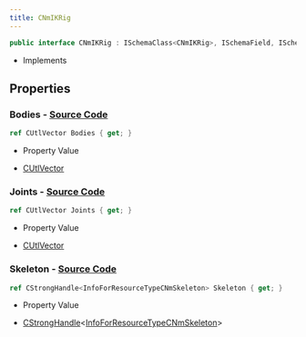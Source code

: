 ```yaml
---
title: CNmIKRig
---
```


```csharp
public interface CNmIKRig : ISchemaClass<CNmIKRig>, ISchemaField, ISchemaClass, INativeHandle
```

- Implements

## Properties

### **Bodies** - [Source Code](https://github.com/swiftly-solution/swiftlys2/blob/main/managed/src/SwiftlyS2.Generated/Schemas/Interfaces/CNmIKRig.cs#L19)

```csharp
ref CUtlVector Bodies { get; }
```

- Property Value

- [CUtlVector](/docs/api/)

### **Joints** - [Source Code](https://github.com/swiftly-solution/swiftlys2/blob/main/managed/src/SwiftlyS2.Generated/Schemas/Interfaces/CNmIKRig.cs#L22)

```csharp
ref CUtlVector Joints { get; }
```

- Property Value

- [CUtlVector](/docs/api/)

### **Skeleton** - [Source Code](https://github.com/swiftly-solution/swiftlys2/blob/main/managed/src/SwiftlyS2.Generated/Schemas/Interfaces/CNmIKRig.cs#L16)

```csharp
ref CStrongHandle<InfoForResourceTypeCNmSkeleton> Skeleton { get; }
```

- Property Value

- [CStrongHandle](/docs/api/shared/natives/cstronghandle-1)<[InfoForResourceTypeCNmSkeleton](/docs/api/shared/schemadefinitions/infoforresourcetypecnmskeleton)>

